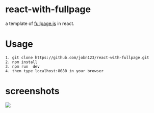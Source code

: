 # react-with-fullpage

a template of [fullpage.js](http://alvarotrigo.com/fullPage/) in react.

# Usage

```
1. git clone https://github.com/jobn123/react-with-fullpage.git
2. npm install
3. npm run  dev
4. then type localhost:8080 in your browser
```

# screenshots


![](http://7xoboh.com1.z0.glb.clouddn.com/react-fullpage.gif)
